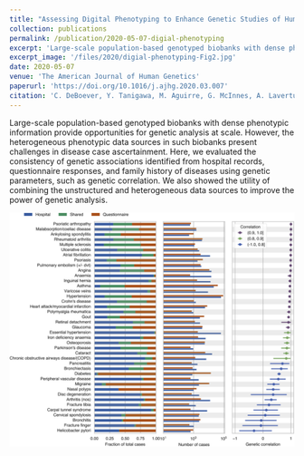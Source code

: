 ```yaml
---
title: "Assessing Digital Phenotyping to Enhance Genetic Studies of Human Diseases"
collection: publications
permalink: /publication/2020-05-07-digial-phenotyping
excerpt: 'Large-scale population-based genotyped biobanks with dense phenotypic information provide opportunities for genetic analysis at scale. However, the heterogeneous phenotypic data sources in such biobanks present challenges in disease case ascertainment. Here, we evaluated the consistency of genetic associations identified from hospital records, questionnaire responses, and family history of diseases using genetic parameters, such as genetic correlation. We also showed the utility of combining the unstructured and heterogeneous data sources to improve the power of genetic analysis.'
excerpt_image: '/files/2020/digial-phenotyping-Fig2.jpg'
date: 2020-05-07
venue: 'The American Journal of Human Genetics'
paperurl: 'https://doi.org/10.1016/j.ajhg.2020.03.007'
citation: 'C. DeBoever, Y. Tanigawa, M. Aguirre, G. McInnes, A. Lavertu, M. A. Rivas, Assessing Digital Phenotyping to Enhance Genetic Studies of Human Diseases. Am J Hum Genet. 106(5), 611-622 (2020).'
---
```


Large-scale population-based genotyped biobanks with dense phenotypic information provide opportunities for genetic analysis at scale. However, the heterogeneous phenotypic data sources in such biobanks present challenges in disease case ascertainment. Here, we evaluated the consistency of genetic associations identified from hospital records, questionnaire responses, and family history of diseases using genetic parameters, such as genetic correlation. We also showed the utility of combining the unstructured and heterogeneous data sources to improve the power of genetic analysis.

![digial phenotyping paper figure 2](/files/2020/digial-phenotyping-Fig2.jpg)
